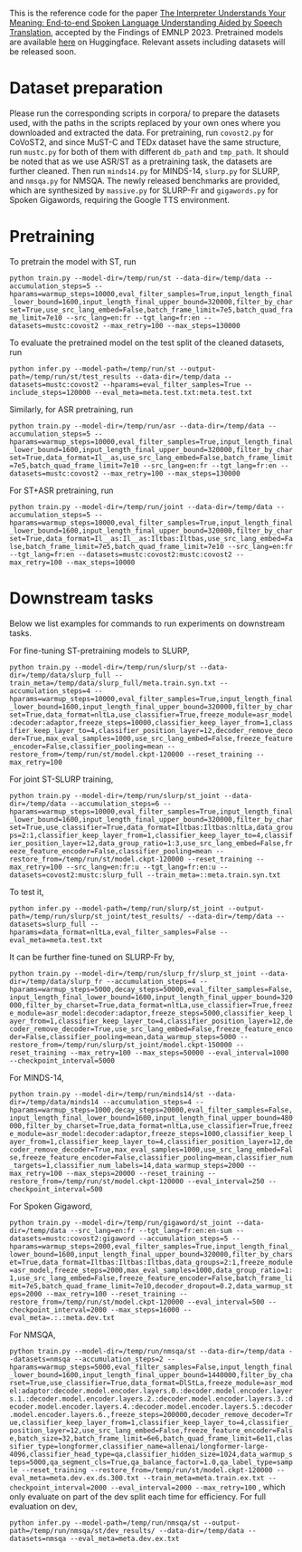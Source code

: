 This is the reference code for the paper [The Interpreter Understands Your Meaning: 
End-to-end Spoken Language Understanding Aided by Speech Translation](https://arxiv.org/abs/2305.09652), accepted by the Findings of EMNLP 2023. Pretrained models are available [here](https://huggingface.co/mutiann/translation-aided-slu) on Huggingface. Relevant assets including datasets will be released soon.

# Dataset preparation
Please run the corresponding scripts in corpora/ to prepare the datasets used, with the 
paths in the scripts replaced by your own ones where you downloaded and extracted the data.
For pretraining, run `covost2.py` for CoVoST2, and since MuST-C and TEDx dataset have 
the same structure, run `mustc.py` for both of them with different `db_path` and `tmp_path`.
It should be noted that as we use ASR/ST as a pretraining task, the datasets are further cleaned.
Then run `minds14.py` for MINDS-14, `slurp.py` for SLURP, and `nmsqa.py` for NMSQA.
The newly released benchmarks are provided, which are synthesized by `massive.py` for 
SLURP-Fr and `gigawords.py` for Spoken Gigawords, requiring the Google TTS environment.

# Pretraining
To pretrain the model with ST, run

`python train.py --model-dir=/temp/run/st --data-dir=/temp/data --accumulation_steps=5 --hparams=warmup_steps=10000,eval_filter_samples=True,input_length_final_lower_bound=1600,input_length_final_upper_bound=320000,filter_by_charset=True,use_src_lang_embed=False,batch_frame_limit=7e5,batch_quad_frame_limit=7e10 --src_lang=en:fr --tgt_lang=fr:en --datasets=mustc:covost2 --max_retry=100 --max_steps=130000
`

To evaluate the pretrained model on the test split of the cleaned datasets, run

`
python infer.py --model-path=/temp/run/st --output-path=/temp/run/st/test_results --data-dir=/temp/data --datasets=mustc:covost2 --hparams=eval_filter_samples=True --include_steps=120000 --eval_meta=meta.test.txt:meta.test.txt
`

Similarly, for ASR pretraining, run 

`
python train.py --model-dir=/temp/run/asr --data-dir=/temp/data --accumulation_steps=5 --hparams=warmup_steps=10000,eval_filter_samples=True,input_length_final_lower_bound=1600,input_length_final_upper_bound=320000,filter_by_charset=True,data_format=Il__as,use_src_lang_embed=False,batch_frame_limit=7e5,batch_quad_frame_limit=7e10 --src_lang=en:fr --tgt_lang=fr:en --datasets=mustc:covost2 --max_retry=100 --max_steps=130000
`

For ST+ASR pretraining, run

`
python train.py --model-dir=/temp/run/joint --data-dir=/temp/data --accumulation_steps=5 --hparams=warmup_steps=10000,eval_filter_samples=True,input_length_final_lower_bound=1600,input_length_final_upper_bound=320000,filter_by_charset=True,data_format=Il__as:Il__as:Iltbas:Iltbas,use_src_lang_embed=False,batch_frame_limit=7e5,batch_quad_frame_limit=7e10 --src_lang=en:fr --tgt_lang=fr:en --datasets=mustc:covost2:mustc:covost2 --max_retry=100 --max_steps=10000
`

# Downstream tasks
Below we list examples for commands to run experiments on downstream tasks.

For fine-tuning ST-pretraining models to SLURP,

`
python train.py --model-dir=/temp/run/slurp/st --data-dir=/temp/data/slurp_full --train_meta=/temp/data/slurp_full/meta.train.syn.txt --accumulation_steps=4 --hparams=warmup_steps=10000,eval_filter_samples=True,input_length_final_lower_bound=1600,input_length_final_upper_bound=320000,filter_by_charset=True,data_format=nltLa,use_classifier=True,freeze_module=asr_model:decoder:adaptor,freeze_steps=10000,classifier_keep_layer_from=1,classifier_keep_layer_to=4,classifier_position_layer=12,decoder_remove_decoder=True,max_eval_samples=1000,use_src_lang_embed=False,freeze_feature_encoder=False,classifier_pooling=mean --restore_from=/temp/run/st/model.ckpt-120000 --reset_training --max_retry=100
`

For joint ST-SLURP training,

`
python train.py --model-dir=/temp/run/slurp/st_joint --data-dir=/temp/data --accumulation_steps=6 --hparams=warmup_steps=10000,eval_filter_samples=True,input_length_final_lower_bound=1600,input_length_final_upper_bound=320000,filter_by_charset=True,use_classifier=True,data_format=Iltbas:Iltbas:nltLa,data_groups=2:1,classifier_keep_layer_from=1,classifier_keep_layer_to=4,classifier_position_layer=12,data_group_ratio=1:3,use_src_lang_embed=False,freeze_feature_encoder=False,classifier_pooling=mean --restore_from=/temp/run/st/model.ckpt-120000 --reset_training --max_retry=100 --src_lang=en:fr:u --tgt_lang=fr:en:u --datasets=covost2:mustc:slurp_full --train_meta=::meta.train.syn.txt
`

To test it, 

`
python infer.py --model-path=/temp/run/slurp/st_joint --output-path=/temp/run/slurp/st_joint/test_results/ --data-dir=/temp/data --datasets=slurp_full --hparams=data_format=nltLa,eval_filter_samples=False --eval_meta=meta.test.txt
`

It can be further fine-tuned on SLURP-Fr by,

`
python train.py --model-dir=/temp/run/slurp_fr/slurp_st_joint --data-dir=/temp/data/slurp_fr --accumulation_steps=4 --hparams=warmup_steps=5000,decay_steps=50000,eval_filter_samples=False,input_length_final_lower_bound=1600,input_length_final_upper_bound=320000,filter_by_charset=True,data_format=nltLa,use_classifier=True,freeze_module=asr_model:decoder:adaptor,freeze_steps=5000,classifier_keep_layer_from=1,classifier_keep_layer_to=4,classifier_position_layer=12,decoder_remove_decoder=True,use_src_lang_embed=False,freeze_feature_encoder=False,classifier_pooling=mean,data_warmup_steps=5000 --restore_from=/temp/run/slurp/st_joint/model.ckpt-150000 --reset_training --max_retry=100 --max_steps=50000 --eval_interval=1000 --checkpoint_interval=5000
`

For MINDS-14,

`
python train.py --model-dir=/temp/run/minds14/st --data-dir=/temp/data/minds14 --accumulation_steps=4 --hparams=warmup_steps=1000,decay_steps=20000,eval_filter_samples=False,input_length_final_lower_bound=1600,input_length_final_upper_bound=480000,filter_by_charset=True,data_format=nltLa,use_classifier=True,freeze_module=asr_model:decoder:adaptor,freeze_steps=1000,classifier_keep_layer_from=1,classifier_keep_layer_to=4,classifier_position_layer=12,decoder_remove_decoder=True,max_eval_samples=1000,use_src_lang_embed=False,freeze_feature_encoder=False,classifier_pooling=mean,classifier_num_targets=1,classifier_num_labels=14,data_warmup_steps=2000 --max_retry=100 --max_steps=20000 --reset_training --restore_from=/temp/run/st/model.ckpt-120000 --eval_interval=250 --checkpoint_interval=500
`

For Spoken Gigaword,

`
python train.py --model-dir=/temp/run/gigaword/st_joint --data-dir=/temp/data --src_lang=en:fr --tgt_lang=fr:en:en-sum --datasets=mustc:covost2:gigaword --accumulation_steps=5 --hparams=warmup_steps=2000,eval_filter_samples=True,input_length_final_lower_bound=1600,input_length_final_upper_bound=320000,filter_by_charset=True,data_format=Iltbas:Iltbas:Iltbas,data_groups=2:1,freeze_module=asr_model,freeze_steps=2000,max_eval_samples=1000,data_group_ratio=1:1,use_src_lang_embed=False,freeze_feature_encoder=False,batch_frame_limit=7e5,batch_quad_frame_limit=7e10,decoder_dropout=0.2,data_warmup_steps=2000 --max_retry=100 --reset_training --restore_from=/temp/run/st/model.ckpt-120000 --eval_interval=500 --checkpoint_interval=2000 --max_steps=16000 --eval_meta=.:.:meta.dev.txt
`

For NMSQA,

`
python train.py --model-dir=/temp/run/nmsqa/st --data-dir=/temp/data --datasets=nmsqa --accumulation_steps=2 --hparams=warmup_steps=5000,eval_filter_samples=False,input_length_final_lower_bound=1600,input_length_final_upper_bound=1440000,filter_by_charset=True,use_classifier=True,data_format=DlStLa,freeze_module=asr_model:adaptor:decoder.model.encoder.layers.0.:decoder.model.encoder.layers.1.:decoder.model.encoder.layers.2.:decoder.model.encoder.layers.3.:decoder.model.encoder.layers.4.:decoder.model.encoder.layers.5.:decoder.model.encoder.layers.6.,freeze_steps=200000,decoder_remove_decoder=True,classifier_keep_layer_from=1,classifier_keep_layer_to=4,classifier_position_layer=12,use_src_lang_embed=False,freeze_feature_encoder=False,batch_size=32,batch_frame_limit=6e6,batch_quad_frame_limit=6e11,classifier_type=longformer,classifier_name=allenai/longformer-large-4096,classifier_head_type=qa,classifier_hidden_size=1024,data_warmup_steps=5000,qa_segment_cls=True,qa_balance_factor=1.0,qa_label_type=sample --reset_training --restore_from=/temp/run/st/model.ckpt-120000 --eval_meta=meta.dev.ex.ds.300.txt --train_meta=meta.train.ex.txt --checkpoint_interval=2000 --eval_interval=2000 --max_retry=100
`
, which only evaluate on part of the dev split each time for efficiency. For full evaluation on dev,

`
python infer.py --model-path=/temp/run/nmsqa/st --output-path=/temp/run/nmsqa/st/dev_results/ --data-dir=/temp/data --datasets=nmsqa --eval_meta=meta.dev.ex.txt
`
